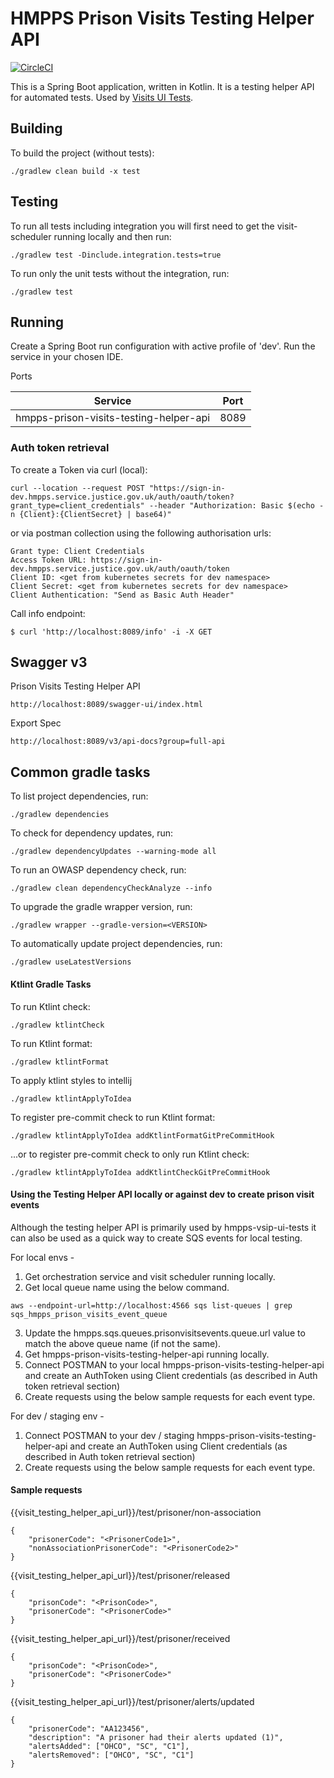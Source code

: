 # HMPPS Prison Visits Testing Helper API

[![CircleCI](https://circleci.com/gh/ministryofjustice/hmpps-prison-visits-testing-helper-api/tree/main.svg?style=shield)](https://app.circleci.com/pipelines/github/ministryofjustice/hmpps-prison-visits-testing-helper-api)

This is a Spring Boot application, written in Kotlin. It is a testing helper API for automated tests. Used by [Visits UI Tests](https://github.com/ministryofjustice/hmpps-vsip-ui-tests).

## Building

To build the project (without tests):
```
./gradlew clean build -x test
```

## Testing

To run all tests including integration you will first need to get the visit-scheduler running locally and then run:
```
./gradlew test -Dinclude.integration.tests=true
```

To run only the unit tests without the integration, run:
```
./gradlew test
```

## Running

Create a Spring Boot run configuration with active profile of 'dev'. Run the service in your chosen IDE.

Ports

| Service                                | Port |  
|----------------------------------------|------|
| hmpps-prison-visits-testing-helper-api | 8089 |


### Auth token retrieval

To create a Token via curl (local):
```
curl --location --request POST "https://sign-in-dev.hmpps.service.justice.gov.uk/auth/oauth/token?grant_type=client_credentials" --header "Authorization: Basic $(echo -n {Client}:{ClientSecret} | base64)"
```

or via postman collection using the following authorisation urls:
```
Grant type: Client Credentials
Access Token URL: https://sign-in-dev.hmpps.service.justice.gov.uk/auth/oauth/token
Client ID: <get from kubernetes secrets for dev namespace>
Client Secret: <get from kubernetes secrets for dev namespace>
Client Authentication: "Send as Basic Auth Header"
```

Call info endpoint:
```
$ curl 'http://localhost:8089/info' -i -X GET
```

## Swagger v3
Prison Visits Testing Helper API
```
http://localhost:8089/swagger-ui/index.html
```

Export Spec
```
http://localhost:8089/v3/api-docs?group=full-api
```

## Common gradle tasks

To list project dependencies, run:

```
./gradlew dependencies
``` 

To check for dependency updates, run:
```
./gradlew dependencyUpdates --warning-mode all
```

To run an OWASP dependency check, run:
```
./gradlew clean dependencyCheckAnalyze --info
```

To upgrade the gradle wrapper version, run:
```
./gradlew wrapper --gradle-version=<VERSION>
```

To automatically update project dependencies, run:
```
./gradlew useLatestVersions
```

#### Ktlint Gradle Tasks

To run Ktlint check:
```
./gradlew ktlintCheck
```

To run Ktlint format:
```
./gradlew ktlintFormat
```

To apply ktlint styles to intellij
```
./gradlew ktlintApplyToIdea
```

To register pre-commit check to run Ktlint format:
```
./gradlew ktlintApplyToIdea addKtlintFormatGitPreCommitHook 
```

...or to register pre-commit check to only run Ktlint check:
```
./gradlew ktlintApplyToIdea addKtlintCheckGitPreCommitHook
```

#### Using the Testing Helper API locally or against dev to create prison visit events
Although the testing helper API is primarily used by hmpps-vsip-ui-tests it can also be used as a quick way to create SQS events for local testing.

For local envs - 
1. Get orchestration service and visit scheduler running locally. 
2. Get local queue name using the below command.
```
aws --endpoint-url=http://localhost:4566 sqs list-queues | grep sqs_hmpps_prison_visits_event_queue
```

3. Update the hmpps.sqs.queues.prisonvisitsevents.queue.url value to match the above queue name (if not the same).
4. Get hmpps-prison-visits-testing-helper-api running locally.
5. Connect POSTMAN to your local hmpps-prison-visits-testing-helper-api and create an AuthToken using Client credentials (as described in Auth token retrieval section)
6. Create requests using the below sample requests for each event type.

For dev / staging env - 
1. Connect POSTMAN to your dev / staging hmpps-prison-visits-testing-helper-api and create an AuthToken using Client credentials (as described in Auth token retrieval section)
2. Create requests using the below sample requests for each event type.

#### Sample requests
{{visit_testing_helper_api_url}}/test/prisoner/non-association
```
{
    "prisonerCode": "<PrisonerCode1>",
    "nonAssociationPrisonerCode": "<PrisonerCode2>"
}
```

{{visit_testing_helper_api_url}}/test/prisoner/released
```
{
    "prisonCode": "<PrisonCode>",
    "prisonerCode": "<PrisonerCode>"
}
```

{{visit_testing_helper_api_url}}/test/prisoner/received
```
{
    "prisonCode": "<PrisonCode>",
    "prisonerCode": "<PrisonerCode>"
}
```

{{visit_testing_helper_api_url}}/test/prisoner/alerts/updated
```
{
    "prisonerCode": "AA123456",
    "description": "A prisoner had their alerts updated (1)",
    "alertsAdded": ["OHCO", "SC", "C1"],
    "alertsRemoved": ["OHCO", "SC", "C1"]
}
```
